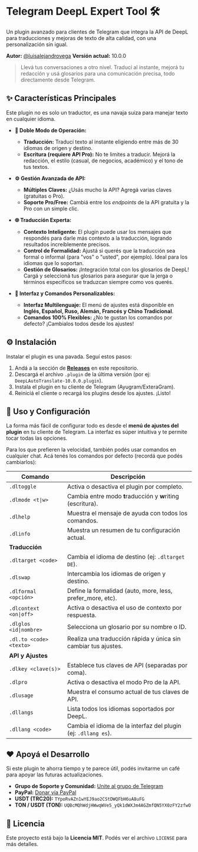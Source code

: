 # Telegram DeepL Expert Tool 🛠️

[](https://opensource.org/licenses/MIT)
[](https://www.google.com/search?q=https://github.com/LuisAlejandroVega/telegram-deepl-expert-plugin/releases/latest)
[](http://makeapullrequest.com)

Un plugin avanzado para clientes de Telegram que integra la API de DeepL para traducciones y mejoras de texto de alta calidad, con una personalización sin igual.

**Autor:** [@luisalejandrovega](https://t.me/luisalejandrovega)
**Versión actual:** 10.0.0

> Llevá tus conversaciones a otro nivel. Traducí al instante, mejorá tu redacción y usá glosarios para una comunicación precisa, todo directamente desde Telegram.

## ✨ Características Principales

Este plugin no es solo un traductor, es una navaja suiza para manejar texto en cualquier idioma.

  * **🚀 Doble Modo de Operación:**

      * **Traducción:** Traducí texto al instante eligiendo entre más de 30 idiomas de origen y destino.
      * **Escritura (requiere API Pro):** No te limites a traducir. Mejorá la redacción, el estilo (casual, de negocios, académico) y el tono de tus textos.

  * **⚙️ Gestión Avanzada de API:**

      * **Múltiples Claves:** ¿Usás mucho la API? Agregá varias claves (gratuitas o Pro).
      * **Soporte Pro/Free:** Cambiá entre los *endpoints* de la API gratuita y la Pro con un simple clic.

  * **🌐 Traducción Experta:**

      * **Contexto Inteligente:** El plugin puede usar los mensajes que respondés para darle más contexto a la traducción, logrando resultados increíblemente precisos.
      * **Control de Formalidad:** Ajustá si querés que la traducción sea formal o informal (para "vos" o "usted", por ejemplo). Ideal para los idiomas que lo soportan.
      * **Gestión de Glosarios:** ¡Integración total con los glosarios de DeepL\! Cargá y seleccioná tus glosarios para asegurar que la jerga o términos específicos se traduzcan siempre como vos querés.

  * **🎨 Interfaz y Comandos Personalizables:**

      * **Interfaz Multilenguaje:** El menú de ajustes está disponible en **Inglés, Español, Ruso, Alemán, Francés y Chino Tradicional**.
      * **Comandos 100% Flexibles:** ¿No te gustan los comandos por defecto? ¡Cambialos todos desde los ajustes\!

## ⚙️ Instalación

Instalar el plugin es una pavada. Seguí estos pasos:

1.  Andá a la sección de **[Releases](https://github.com/LuisAlejandroVega/telegram-deepl-expert-plugin/releases/latest)** en este repositorio.
2.  Descargá el archivo `.plugin` de la última versión (por ej: `DeepLAutoTranslate-10.0.0.plugin`).
3.  Instala el plugin en tu cliente de Telegram (Ayugram/ExteraGram).
4.  Reiniciá el cliente o recargá los plugins desde los ajustes. ¡Listo\!

## 🚀 Uso y Configuración

La forma más fácil de configurar todo es desde el **menú de ajustes del plugin** en tu cliente de Telegram. La interfaz es súper intuitiva y te permite tocar todas las opciones.

Para los que prefieren la velocidad, también podés usar comandos en cualquier chat. Acá tenés los comandos por defecto (recordá que podés cambiarlos):

| Comando                 | Descripción                                                    |
| ----------------------- | -------------------------------------------------------------- |
| `.dltoggle`             | Activa o desactiva el plugin por completo.                     |
| `.dlmode <t\|w>`        | Cambia entre modo **t**raducción y **w**riting (escritura).    |
| `.dlhelp`               | Muestra el mensaje de ayuda con todos los comandos.            |
| `.dlinfo`               | Muestra un resumen de tu configuración actual.                 |
| **Traducción** |                                                                |
| `.dltarget <code>`      | Cambia el idioma de destino (ej: `.dltarget DE`).              |
| `.dlswap`               | Intercambia los idiomas de origen y destino.                   |
| `.dlformal <opción>`    | Define la formalidad (auto, more, less, prefer\_more, etc).   |
| `.dlcontext <on\|off>`  | Activa o desactiva el uso de contexto por respuesta.           |
| `.dlglos <id\|nombre>`  | Selecciona un glosario por su nombre o ID.                     |
| `.dl.to <code> <texto>` | Realiza una traducción rápida y única sin cambiar tus ajustes. |
| **API y Ajustes** |                                                                |
| `.dlkey <clave(s)>`     | Establece tus claves de API (separadas por coma).              |
| `.dlpro`                | Activa o desactiva el modo Pro de la API.                      |
| `.dlusage`              | Muestra el consumo actual de tus claves de API.                |
| `.dllangs`              | Lista todos los idiomas soportados por DeepL.                  |
| `.dllang <code>`        | Cambia el idioma de la interfaz del plugin (ej: `.dllang es`). |

## ❤️ Apoyá el Desarrollo

Si este plugin te ahorra tiempo y te parece útil, podés invitarme un café para apoyar las futuras actualizaciones.

  * **Grupo de Soporte y Comunidad:** [Unite al grupo de Telegram](https://t.me/plugins_luisalejandrovega)
  * **PayPal:** [Donar vía PayPal](https://www.paypal.com/paypalme/LuisAlejandroVega)
  * **USDT (TRC20):** `TYpoRvAZn1wYEJ9ao2CStDWQFbH6uA8uFG`
  * **TON / USDT (TON):** `UQBcMQhWdjHWwqWVe5_yQk1dWXJm4AGZmfQN5YX0zFY2zfwO`

## 📜 Licencia

Este proyecto está bajo la **Licencia MIT**. Podés ver el archivo `LICENSE` para más detalles.
